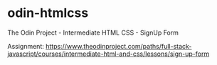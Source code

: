 # odin-htmlcss
The Odin Project - Intermediate HTML CSS - SignUp Form

Assignment: https://www.theodinproject.com/paths/full-stack-javascript/courses/intermediate-html-and-css/lessons/sign-up-form
